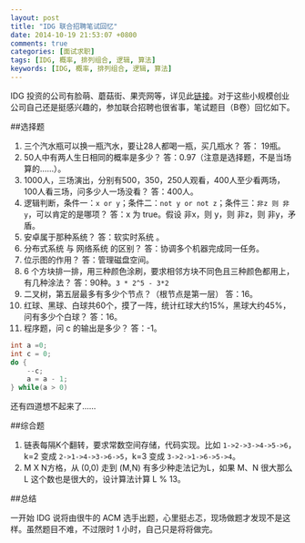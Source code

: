```yaml
---
layout: post
title: "IDG 联合招聘笔试回忆"
date: 2014-10-19 21:53:07 +0800
comments: true
categories: [面试求职]
tags: [IDG, 概率, 排列组合, 逻辑, 算法]
keywords: [IDG, 概率, 排列组合, 逻辑, 算法]
---
```


<!-- excerpt start -->

IDG 投资的公司有脸萌、蘑菇街、果壳网等，详见此[链接](http://campus.idgvc.ourats.com/about-us/companys)。对于这些小规模创业公司自己还是挺感兴趣的，参加联合招聘也很省事，笔试题目（B卷）回忆如下。

##选择题

1. 三个汽水瓶可以换一瓶汽水，要让28人都喝一瓶，买几瓶水？    答： 19瓶。
2. 50人中有两人生日相同的概率是多少？    答：0.97（注意是选择题，不是当场算的……）。
3. 1000人，三场演出，分别有500，350，250人观看，400人至少看两场，100人看三场，问多少人一场没看？    答：400人。
4. 逻辑判断，条件一：`x or y`；条件二：`not y or not z`；条件三：`非z 则 非y`，可以肯定的是哪项？    答：x 为 true。假设 非x，则 y，则 非z，则 非y，矛盾。
5. 安卓属于那种系统？    答：软实时系统 。
6. 分布式系统 与 网络系统 的区别？    答：协调多个机器完成同一任务。
7. 位示图的作用？    答：管理磁盘空间。
8. 6 个方块排一排，用三种颜色涂刷，要求相邻方块不同色且三种颜色都用上，有几种涂法？    答：90种。`3 * 2^5 - 3*2`
9. 二叉树，第五层最多有多少个节点？（根节点是第一层）   答：16。
10. 红球、黑球、白球共60个，摸了一阵，统计红球大约15%，黑球大约45%，问有多少个白球？    答：16。
11. 程序题，问 c 的输出是多少？    答：-1。

``` c 程序题
int a =0;
int c = 0;
do {
    --c;
    a = a - 1;
} while(a > 0)
```
还有四道想不起来了……

##综合题

1. 链表每隔K个翻转，要求常数空间存储，代码实现。比如 `1->2->3->4->5->6`，k=2 变成  `2->1->4->3->6->5`，k=3 变成  `3->2->1->6->5->4`。
2. M X N方格，从 (0,0) 走到 (M,N) 有多少种走法记为L，如果 M、N 很大那么 L 这个数也是很大的，设计算法计算 L % 13。

##总结

一开始 IDG 说将由很牛的 ACM 选手出题，心里挺忐忑，现场做题才发现不是这样。虽然题目不难，不过限时 1 小时，自己只是将将做完。

<!-- excerpt end -->